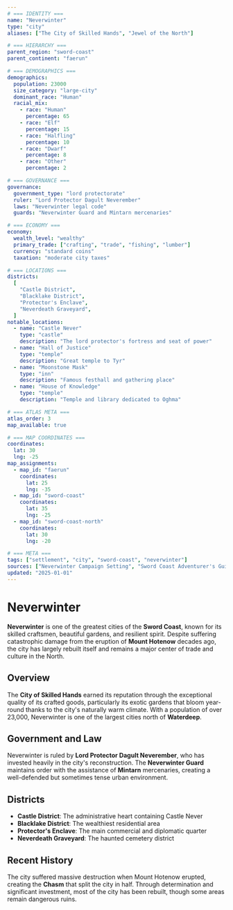 ```yaml
---
# === IDENTITY ===
name: "Neverwinter"
type: "city"
aliases: ["The City of Skilled Hands", "Jewel of the North"]

# === HIERARCHY ===
parent_region: "sword-coast"
parent_continent: "faerun"

# === DEMOGRAPHICS ===
demographics:
  population: 23000
  size_category: "large-city"
  dominant_race: "Human"
  racial_mix:
    - race: "Human"
      percentage: 65
    - race: "Elf"
      percentage: 15
    - race: "Halfling"
      percentage: 10
    - race: "Dwarf"
      percentage: 8
    - race: "Other"
      percentage: 2

# === GOVERNANCE ===
governance:
  government_type: "lord protectorate"
  ruler: "Lord Protector Dagult Neverember"
  laws: "Neverwinter legal code"
  guards: "Neverwinter Guard and Mintarn mercenaries"

# === ECONOMY ===
economy:
  wealth_level: "wealthy"
  primary_trade: ["crafting", "trade", "fishing", "lumber"]
  currency: "standard coins"
  taxation: "moderate city taxes"

# === LOCATIONS ===
districts:
  [
    "Castle District",
    "Blacklake District",
    "Protector's Enclave",
    "Neverdeath Graveyard",
  ]
notable_locations:
  - name: "Castle Never"
    type: "castle"
    description: "The lord protector's fortress and seat of power"
  - name: "Hall of Justice"
    type: "temple"
    description: "Great temple to Tyr"
  - name: "Moonstone Mask"
    type: "inn"
    description: "Famous festhall and gathering place"
  - name: "House of Knowledge"
    type: "temple"
    description: "Temple and library dedicated to Oghma"

# === ATLAS META ===
atlas_order: 3
map_available: true

# === MAP COORDINATES ===
coordinates:
  lat: 30
  lng: -25
map_assignments:
  - map_id: "faerun"
    coordinates:
      lat: 25
      lng: -35
  - map_id: "sword-coast"
    coordinates:
      lat: 35
      lng: -25
  - map_id: "sword-coast-north"
    coordinates:
      lat: 30
      lng: -20

# === META ===
tags: ["settlement", "city", "sword-coast", "neverwinter"]
sources: ["Neverwinter Campaign Setting", "Sword Coast Adventurer's Guide"]
updated: "2025-01-01"
---
```


# Neverwinter

**Neverwinter** is one of the greatest cities of the **Sword Coast**, known for its skilled craftsmen, beautiful gardens, and resilient spirit. Despite suffering catastrophic damage from the eruption of **Mount Hotenow** decades ago, the city has largely rebuilt itself and remains a major center of trade and culture in the North.

## Overview

The **City of Skilled Hands** earned its reputation through the exceptional quality of its crafted goods, particularly its exotic gardens that bloom year-round thanks to the city's naturally warm climate. With a population of over 23,000, Neverwinter is one of the largest cities north of **Waterdeep**.

## Government and Law

Neverwinter is ruled by **Lord Protector Dagult Neverember**, who has invested heavily in the city's reconstruction. The **Neverwinter Guard** maintains order with the assistance of **Mintarn** mercenaries, creating a well-defended but sometimes tense urban environment.

## Districts

- **Castle District**: The administrative heart containing Castle Never
- **Blacklake District**: The wealthiest residential area
- **Protector's Enclave**: The main commercial and diplomatic quarter
- **Neverdeath Graveyard**: The haunted cemetery district

## Recent History

The city suffered massive destruction when Mount Hotenow erupted, creating the **Chasm** that split the city in half. Through determination and significant investment, most of the city has been rebuilt, though some areas remain dangerous ruins.
